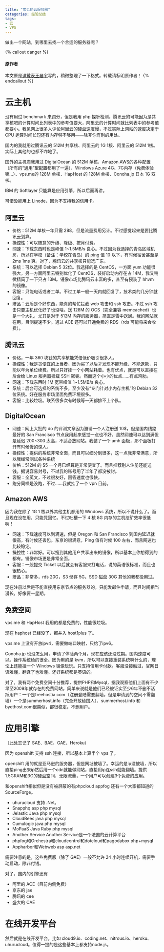 ```yaml
---
title: "常见的云服务器"
categories: 经验总结
tags:
- 云
- VPS
---
```

做出一个网站，到哪里去找一个合适的服务器呢？

<!--more-->

{% callout danger %}
#### 原作者

本文原是[课戴表王晨宇](http://wangchenyu.net.cn)写的，稍微整理了一下格式。转载请标明原作者！
{% endcallout %}

# 云主机

没有用过 benchmark 来跑分，但是我用 php 探针检测，腾讯云的可能因为是共享核吧的计算时间比列表中的参考值要大，阿里云的计算时间就比列表中的参考值都要小。我见网上很多人评论阿里云的硬盘速度慢，不过实际上网站的速度决定于 CPU 运算时间长短还有内存够不够用——除非你有别的用处。

国内的我就用过腾讯云的 512M 共享核、阿里云的 1G 1核、阿里云的 512M 1核。实际上其他的也都不咋地了。

国外的主机商我用过 DigitalOcean 的 512M 单核、Amazon AWS的各种配置（所有的“通用”型配置都用了一遍）、Windows Azure 4G、7G内存（免费体验嘛…）、vps.me的 128M 单核、HapHost 的 128M 单核、Conoha.jp 日本 1G 双核。

IBM 的 Softlayer 只能算是应用引擎，所以后面再讲。

可惜没能用上 Linode，因为不支持我的信用卡。

## 阿里云

* 价格：512M 单核一年只需 288，但是流量费用另计。不过感觉起来是要比腾讯云划算。
* 操控性：可以随意的升级、降级、按月付费。
* 网速：下载东西时也是峰值 1~1.5MB/s 良心。不过因为我选择的青岛区域机房，所以在学校（备注：学校在青岛）的 ping 值 10 以下，有时候宿舍甚至是 2ms 1ms 爽。对了，腾讯云的共享核只能选广东。
* 系统：可以选择 Debian 5 32位。我选择的是 CentOS，一方面 yum 功能很强大，另一方面阿里云特别优化了 CentOS，装好启动内存在占 14M，我又稍微精简了一下只占 13M。镜像市场比腾讯云丰富的多，甚至有预装了 hhvm 的镜像。
* 客服：只能电话或者工单。不过工单一般一天内就回复了，技术类的几分钟就回复。
* 赠品：云盾是个好东西，能真的帮忙拦截 web 攻击和 ssh 攻击。不过 ssh 攻击只要主机优化好了也没啥。送 128M 的 OCS（完全兼容 memcached）也是一个大礼，尤其是对于 512M 内存的服务器，简直是雪中送炭。我的网站就在用，目测提速不少。通过 ACE 还可以开通免费的 RDS（rds 可能将来会收费）。

## 腾讯云

* 价格，一年 360 块钱的共享核能凭借低价吸引很多人。
* 操控性：我是贪便宜的上当者，因为买了以后才发现不能升级、不能退款，只能以年为单位续费。所以只好挂一个小网站耗着。也有优点，就是可以直接在后台给 Linux 服务器挂载 SSH 密钥。然而这个小小的优点……有点鸡肋。
* 网速：下载东西时 1M 宽带峰值 1~1.5MB/s 良心。
* 系统：后台可选择的系统不多，至少没有“专门针对小内存主机”的 Debian 32 位系统。好在服务市场里面免费环境很多。
* 客服：比较垃圾。联系很多次有时候等一天都排不上个队。

## DigitalOcean

* 网速：网上大批的 do 的评测文章因为邀请一个人注册送 10$，但是国内线路最好的 San Francisco 节点我用起来感觉一点也不好。虽然网速可以达到满但是延迟 200~300 太高，不适合放网站。我装了一个 amh 面板，那个面板打开有时候慢的惊人。
* 操控性：提供的系统非常全面，而且可以细分到很多，这一点我非常满意，所以我经常测试各种系统
* 价格：512M 的 $5 一个月已经算是非常便宜了。而且推荐别人注册还能送钱。据说容易封号，不过我的账号用了半年了都没被封。
* 客服：全英文，不过很友好，回答速度也很快。
* 跑分同样是没跑，不过……我就挂了一个 vpn 目前。

## Amazon AWS

因为我在除了 1G 1 核以外其他主机都用的 Windows 系统，所以不说什么了。而且现在没在用，只能凭回忆。不过吐槽一下 4 核 8G 内存的主机挖矿效率很低啊！

* 网速：下载速度可以到满速，但是 Oregon 和 San Francisco 到国内延迟就很高，有时候还丢包。东京的很满意，Ping 值有时候 100 左右，而且网速也比较稳定。
* 操控性：非常好。可以搜到其他用户共享出来的镜像，所以基本上你想得到的都有。镜像市场更是非常全面。
* 客服：一般提交 Ticket 以后就会有客服来打电话，说的英语很标准，而且也很热心。
* 赠品：非常多，rds 20G，S3 储存 5G，SSD 磁盘 30G 其他的我都没用过。

现在注册以后是不能直接用东京节点的服务器的，只能发邮件申请，而且时间相当漫长，好像要一星期。

## 免费空间

vps.me 和 HapHost 我用的都是免费的，性能很垃圾。

现在 haphost 已经没了，都并入 host1plus 了。

vps.me 上没有开放ipv4，需要做端口映射，只给了ipv6。

Conoha.jp 也没怎么用，申请了体验两个月，现在应该还没过期。国内速度可以。操作系统给的很全。因为用的是 kvm，所以可以直接重装系统啊什么的，理论上还能挂一个 Windows 镜像玩玩。只支持信用卡付款。客服没接触过，官网日语难懂，翻译了也难懂。还好系统都是英语的。

对了，我有两个免费空间十分推荐，提供PHP和Mysql，据我观察他们上面有不少早至2009年就存在的免费网站，简单来说就是他们已经被证实至少6年不删不活跃用户：一个是freehostia.com（注册登陆需要翻墙，但是申请到的空间不需翻墙）一个是summerhost.info（完全开放给国人），summerhost.info 和 byethost.com很类似，都很稳定，不删用户。

# 应用引擎

（此处忘记了 SAE、BAE、GAE、Heroku）

因为 openshift 支持 ssh 连接，所以基本上算半个 vps 了。

openshift 用的就是亚马逊的服务器，但是网址被墙了。幸运的是ip没被墙，所以直接ping出来ip然后用一个cdn就能做网站，直接用ip连ssh就能翻墙。提供1.5GRAM和3G的硬盘空间，无限流量，一个用户可以创建3个免费的应用。

和openshift相似但是没有被屏蔽的有phpcloud appfog 还有一个大家都知道的 SourceForge。

* uhurucloud 支持 .Net。
* Snapphq  asp php mysql
* Jelastic Java php mysql
* CloudBees java php mysql
* Cumulogic java php mysql
* MoPaaS Java Ruby php mysql
* Another Service  Another Service是一个法国的云计算平台
* phpfog和Orchestra和cloudcontrol和dotcloud和pagodabox php+mysql
* Appharbor和Webweb asp asp.net

需要注意的是，这些免费版（除了 GAE）一般不允许 24 小时连续开机，需要手动启动，除非付钱。

对了，国内的引擎还有
* 阿里的 ACE（目前内侧免费）
* 京东的 jae
* 腾讯的 cee
* 盛大的 CAE

# 在线开发平台

然后就是在线开发平台，比如 cloud9.io、coding.net、nitrous.io、heroku、uhurucloud。值得一提的是这些基本上都支持node.js。
